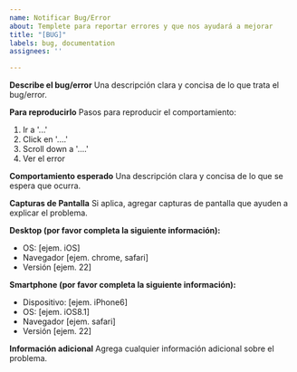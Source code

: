 ```yaml
---
name: Notificar Bug/Error
about: Templete para reportar errores y que nos ayudará a mejorar
title: "[BUG]"
labels: bug, documentation
assignees: ''

---
```


**Describe el bug/error**
Una descripción clara y concisa de lo que trata el bug/error.

**Para reproducirlo**
Pasos para reproducir el comportamiento:
1. Ir a '...'
2. Click en '....'
3. Scroll down a '....'
4. Ver el error

**Comportamiento esperado**
Una descripción clara y concisa de lo que se espera que ocurra.

**Capturas de Pantalla**
Si aplica, agregar capturas de pantalla que ayuden a explicar el problema.

**Desktop (por favor completa la siguiente información):**
 - OS: [ejem. iOS]
 - Navegador [ejem. chrome, safari]
 - Versión [ejem. 22]

**Smartphone (por favor completa la siguiente información):**
 - Dispositivo: [ejem. iPhone6]
 - OS: [ejem. iOS8.1]
 - Navegador [ejem. safari]
 - Versión [ejem. 22]

**Información adicional**
Agrega cualquier información adicional sobre el problema.
